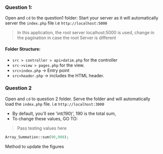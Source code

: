 ### Question 1:
Open and `cd` to the question1 folder:
Start your server as it will automatically server the `index.php` file i.e 
``http://localhost:5000``

> In this application, the root server localhost:5000 is used, change in the pagination in case the root Server is different

#### Folder Structure:
- `src > controller > api>datim.php` for the controller
- `src->view > pages.php` for the view.
- `src>index.php` -> Entry point
- `src>header.php` -> includes the HTML header.
### Question 2
Open and `cd` to question 2 folder.
Serve the folder and will automatically load the `index.php` file.
i.e ``http://localhost:3000``
- By default, you'll see 'int(190)', 190 is the total sum,
- To change these values, GO TO:

> Pass testing values here
```php 
Array_Summation::sum(90,900);
```
Method to update the figures
